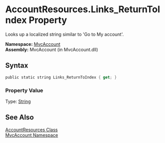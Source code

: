 AccountResources.Links_ReturnToIndex Property
=============================================
Looks up a localized string similar to 'Go to My account'.

**Namespace:** [MvcAccount][1]  
**Assembly:** MvcAccount (in MvcAccount.dll)

Syntax
------

```csharp
public static string Links_ReturnToIndex { get; }
```

### Property Value
Type: [String][2]

See Also
--------
[AccountResources Class][3]  
[MvcAccount Namespace][1]  

[1]: ../README.md
[2]: http://msdn.microsoft.com/en-us/library/s1wwdcbf
[3]: README.md